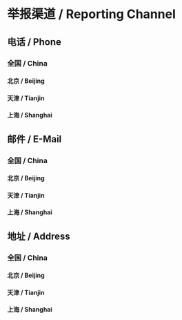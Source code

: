 # 举报渠道 / Reporting Channel

## 电话 / Phone

### 全国 / China

#### 北京 / Beijing

#### 天津 / Tianjin

#### 上海 / Shanghai

## 邮件 / E-Mail

### 全国 / China

#### 北京 / Beijing

#### 天津 / Tianjin

#### 上海 / Shanghai

## 地址 / Address

### 全国 / China

#### 北京 / Beijing

#### 天津 / Tianjin

#### 上海 / Shanghai

